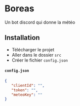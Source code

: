 # Boreas
 Un bot discord qui donne la météo
 
 ## Installation 
 - Télécharger le projet 
 - Aller dans le dossier ```src```
 - Créer le fichier ```config.json```
 #### **`config.json`**
 ```json
 {
    "clientId": "",
	"token": "",
    "meteoKey": ""
}
```

